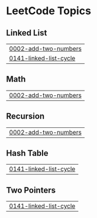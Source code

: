 

<!---LeetCode Topics Start-->
# LeetCode Topics
## Linked List
|  |
| ------- |
| [0002-add-two-numbers](https://github.com/bandish1304/bandish1304/tree/master/0002-add-two-numbers) |
| [0141-linked-list-cycle](https://github.com/bandish1304/bandish1304/tree/master/0141-linked-list-cycle) |
## Math
|  |
| ------- |
| [0002-add-two-numbers](https://github.com/bandish1304/bandish1304/tree/master/0002-add-two-numbers) |
## Recursion
|  |
| ------- |
| [0002-add-two-numbers](https://github.com/bandish1304/bandish1304/tree/master/0002-add-two-numbers) |
## Hash Table
|  |
| ------- |
| [0141-linked-list-cycle](https://github.com/bandish1304/bandish1304/tree/master/0141-linked-list-cycle) |
## Two Pointers
|  |
| ------- |
| [0141-linked-list-cycle](https://github.com/bandish1304/bandish1304/tree/master/0141-linked-list-cycle) |
<!---LeetCode Topics End-->